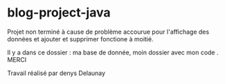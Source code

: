 # blog-project-java

Projet non terminé à cause de problème accourue pour l'affichage des données et ajouter et supprimer fonctione à moitié. 

 Il y a  dans ce dossier : ma base de donnée, moin dossier avec mon code .
MERCI 

Travail réalisé par denys Delaunay
